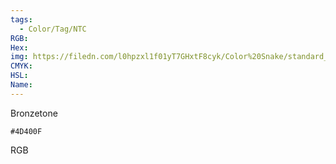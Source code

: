 ```yaml
---
tags:
  - Color/Tag/NTC
RGB:
Hex:
img: https://filedn.com/l0hpzxl1f01yT7GHxtF8cyk/Color%20Snake/standard_csv_to_svg/4D400F.svg
CMYK:
HSL:
Name:
---
```

Bronzetone
```palette
#4D400F
```
RGB

